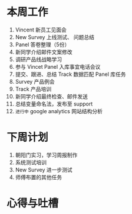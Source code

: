 本周工作
==
1. Vincent 新员工见面会
2. New Survey 上线测试、 问题总结
3. Panel 答卷整理（5份）
4. 新同学介绍邮件文案修改
5. 调研产品线战略学习
6. 参与 Vincet Panel 入库事宜电话会议
7. 提交、跟进、总结 Track 数据匹配 Panel 库任务
8. Survey 产品例会
9. Track 产品培训
10. 新同学介绍最终检查、邮件发送
11. 总结变量命名法，发布至 support
12. `进行中` google analytics 网站结构分析

下周计划
==
1. 朝阳门实习，学习周报制作
2. 系统测试培训
3. New Survey 进一步测试 
4. 师傅布置的其他任务

心得与吐槽
==
